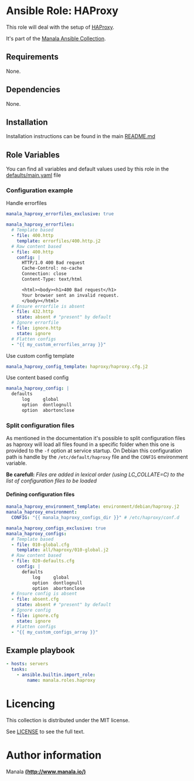 # Ansible Role: HAProxy

This role will deal with the setup of [HAProxy](http://www.haproxy.org/).

It's part of the [Manala Ansible Collection](https://galaxy.ansible.com/manala/roles).

## Requirements

None.

## Dependencies

None.

## Installation

Installation instructions can be found in the main [README.md](https://github.com/manala/ansible-roles/blob/main/README.md)

## Role Variables

You can find all variables and default values used by this role in the [defaults/main.yaml](./defaults/main.yaml) file

### Configuration example

Handle errorfiles

```yaml
manala_haproxy_errorfiles_exclusive: true

manala_haproxy_errorfiles:
  # Template based
  - file: 400.http
    template: errorfiles/400.http.j2
  # Raw content based
  - file: 400.http
    config: |
      HTTP/1.0 400 Bad request
      Cache-Control: no-cache
      Connection: close
      Content-Type: text/html

      <html><body><h1>400 Bad request</h1>
      Your browser sent an invalid request.
      </body></html>
  # Ensure errorfile is absent
  - file: 432.http
    state: absent # "present" by default
  # Ignore errorfile
  - file: ignore.http
    state: ignore
  # Flatten configs
  - "{{ my_custom_errorfiles_array }}"
```

Use custom config template

```yaml
manala_haproxy_config_template: haproxy/haproxy.cfg.j2
```

Use content based config

```yaml
manala_haproxy_config: |
  defaults
      log     global
      option  dontlognull
      option  abortonclose
```

### Split configuration files

As mentioned in the documentation it's possible to split configuration files as haproxy will load all files found in a specific folder when this one is provided to the `-f` option at service startup.
On Debian this configuration path is handle by the `/etc/default/haproxy` file and the `CONFIG` environment variable.

**Be carefull:** *Files are added in lexical order (using LC_COLLATE=C) to the list of configuration files to be loaded*

#### Defining configuration files

```yaml
manala_haproxy_environment_template: environment/debian/haproxy.j2
manala_haproxy_environment:
  CONFIG: "{{ manala_haproxy_configs_dir }}" # /etc/haproxy/conf.d

manala_haproxy_configs_exclusive: true
manala_haproxy_configs:
  # Template based
  - file: 010-global.cfg
    template: all/haproxy/010-global.j2
  # Raw content based
  - file: 020-defaults.cfg
    config: |
      defaults
          log     global
          option  dontlognull
          option  abortonclose
  # Ensure config is absent
  - file: absent.cfg
    state: absent # "present" by default
  # Ignore config
  - file: ignore.cfg
    state: ignore
  # Flatten configs
  - "{{ my_custom_configs_array }}"
```

## Example playbook

```yaml
- hosts: servers
  tasks:
    - ansible.builtin.import_role:  
        name: manala.roles.haproxy
```

# Licencing

This collection is distributed under the MIT license.

See [LICENSE](https://opensource.org/licenses/MIT) to see the full text.

# Author information

Manala [**(http://www.manala.io/)**](http://www.manala.io)
